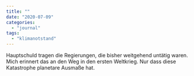 ```yaml
---
title: ""
date: "2020-07-09"
categories: 
  - "journal"
tags: 
  - "klimanotstand"
---
```


Hauptschuld tragen die Regierungen, die bisher weitgehend untätig waren. Mich erinnert das an den Weg in den ersten Weltkrieg. Nur dass diese Katastrophe planetare Ausmaße hat.
